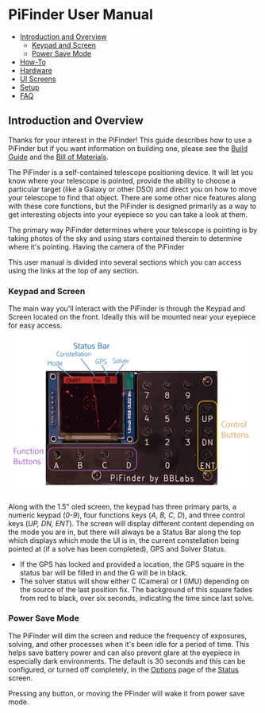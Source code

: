 # PiFinder User Manual

- [Introduction and Overview](user_guide.md#introduction-and-overview)
  * [Keypad and Screen](#keypad-and-screen)
  * [Power Save Mode](#power-save-mode)
- [How-To](user_guide_howto.md)
- [Hardware](user_guide_hw.md)
- [UI Screens](user_guide_ui)
- [Setup](user_guide_setup.md)
- [FAQ](user_guide_faq.md)

## Introduction and Overview
Thanks for your interest in the PiFinder!  This guide describes how to use a PiFinder but if you want information on building one, please see the [Build Guide](./build_guide.md) and the [Bill of Materials](BOM.md).

The PiFinder is a self-contained telescope positioning device.  It will let you know where your telescope is pointed, provide the ability to choose a particular target (like a Galaxy or other DSO) and direct you on how to move your telescope to find that object.  There are some other nice features along with these core functions, but the PiFinder is designed primarily as a way to get interesting objects into your eyepiece so you can take a look at them.

The primary way PiFinder determines where your telescope is pointing is by taking photos of the sky and using stars contained therein to determine where it's pointing.  Having the camera of the PiFinder 

This user manual is divided into several sections which you can access using the links at the top of any section.  

### Keypad and Screen
The main way you'll interact with the PiFinder is through the Keypad and Screen located on the front.  Ideally this will be mounted near your eyepiece for easy access. 

![Hardware UI Overview](../images/ui_reference.png)

Along with the 1.5" oled screen, the keypad has three primary parts, a numeric keypad (_0-9_), four functions keys (_A, B, C, D_), and three control keys (_UP, DN, ENT_).  The screen will display different content depending on the mode you are in, but there will always be a Status Bar along the top which displays which mode the UI is in, the current constellation being pointed at (if a solve has been completed), GPS and Solver Status.

- If the GPS has locked and provided a location, the GPS square in the status bar will be filled in and the G will be in black.  
- The solver status will show either C (Camera) or I (IMU) depending on the source of the last position fix.  The background of this square fades from red to black, over six seconds, indicating the time since last solve.  


### Power Save Mode

The PiFinder will dim the screen and reduce the frequency of exposures, solving, and other processes when it's been idle for a period of time.  This helps save battery power and can also prevent glare at the eyepiece in especially dark environments.  The default is 30 seconds and this can be configured, or turned off completely, in the [Options](user_guide_ui.md#options) page of the [Status](user_guide_ui.md#status) screen.

Pressing any button, or moving the PFinder will wake it from power save mode.
